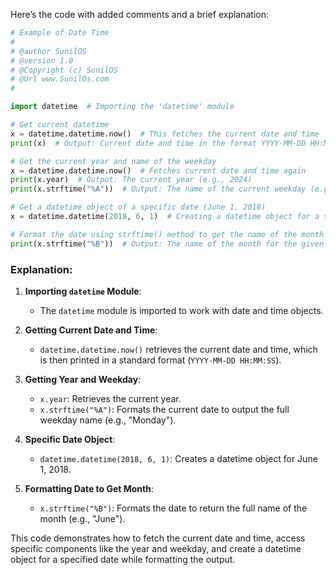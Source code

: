 Here’s the code with added comments and a brief explanation:

```python
# Example of Date Time 
#
# @author SunilOS  
# @version 1.0
# @Copyright (c) SunilOS  
# @Url www.SunilOs.com
#

import datetime  # Importing the 'datetime' module

# Get current datetime
x = datetime.datetime.now()  # This fetches the current date and time
print(x)  # Output: Current date and time in the format YYYY-MM-DD HH:MM:SS

# Get the current year and name of the weekday
x = datetime.datetime.now()  # Fetches current date and time again
print(x.year)  # Output: The current year (e.g., 2024)
print(x.strftime("%A"))  # Output: The name of the current weekday (e.g., Monday)

# Get a datetime object of a specific date (June 1, 2018)
x = datetime.datetime(2018, 6, 1)  # Creating a datetime object for a specific date (June 1, 2018)

# Format the date using strftime() method to get the name of the month
print(x.strftime("%B"))  # Output: The name of the month for the given date (e.g., June)
```

### Explanation:

1. **Importing `datetime` Module**:
   - The `datetime` module is imported to work with date and time objects.

2. **Getting Current Date and Time**:
   - `datetime.datetime.now()` retrieves the current date and time, which is then printed in a standard format (`YYYY-MM-DD HH:MM:SS`).

3. **Getting Year and Weekday**:
   - `x.year`: Retrieves the current year.
   - `x.strftime("%A")`: Formats the current date to output the full weekday name (e.g., "Monday").

4. **Specific Date Object**:
   - `datetime.datetime(2018, 6, 1)`: Creates a datetime object for June 1, 2018.

5. **Formatting Date to Get Month**:
   - `x.strftime("%B")`: Formats the date to return the full name of the month (e.g., "June"). 

This code demonstrates how to fetch the current date and time, access specific components like the year and weekday, and create a datetime object for a specified date while formatting the output.
